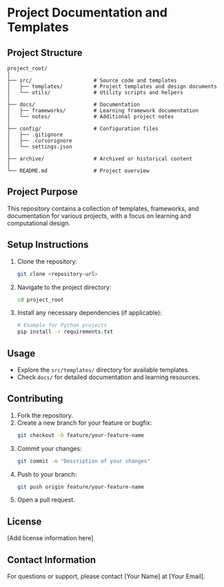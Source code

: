 # Project Documentation and Templates

## Project Structure

```
project_root/
│
├── src/                    # Source code and templates
│   ├── templates/          # Project templates and design documents
│   └── utils/              # Utility scripts and helpers
│
├── docs/                   # Documentation
│   ├── frameworks/         # Learning framework documentation
│   └── notes/              # Additional project notes
│
├── config/                 # Configuration files
│   ├── .gitignore
│   ├── .cursorignore
│   └── settings.json
│
├── archive/                # Archived or historical content
│
└── README.md               # Project overview
```

## Project Purpose

This repository contains a collection of templates, frameworks, and documentation for various projects, with a focus on learning and computational design.

## Setup Instructions

1. Clone the repository:
   ```bash
   git clone <repository-url>
   ```
2. Navigate to the project directory:
   ```bash
   cd project_root
   ```
3. Install any necessary dependencies (if applicable):
   ```bash
   # Example for Python projects
   pip install -r requirements.txt
   ```

## Usage

- Explore the `src/templates/` directory for available templates.
- Check `docs/` for detailed documentation and learning resources.

## Contributing

1. Fork the repository.
2. Create a new branch for your feature or bugfix:
   ```bash
   git checkout -b feature/your-feature-name
   ```
3. Commit your changes:
   ```bash
   git commit -m "Description of your changes"
   ```
4. Push to your branch:
   ```bash
   git push origin feature/your-feature-name
   ```
5. Open a pull request.

## License

[Add license information here]

## Contact Information

For questions or support, please contact [Your Name] at [Your Email].
